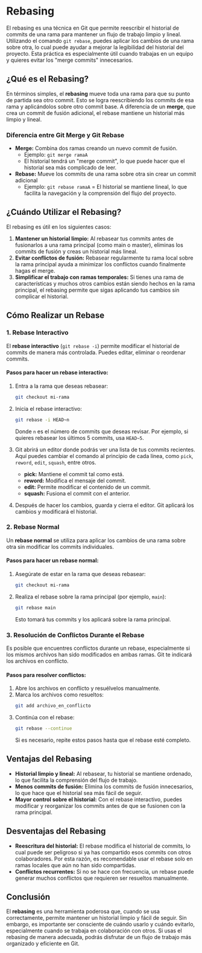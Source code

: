 # Rebasing 

El rebasing es una técnica en Git que permite reescribir el historial de commits de una rama para mantener un flujo de trabajo limpio y lineal. Utilizando el comando `git rebase`, puedes aplicar los cambios de una rama sobre otra, lo cual puede ayudar a mejorar la legibilidad del historial del proyecto. Esta práctica es especialmente útil cuando trabajas en un equipo y quieres evitar los "merge commits" innecesarios.

## ¿Qué es el Rebasing?

En términos simples, el **rebasing** mueve toda una rama para que su punto de partida sea otro commit. Esto se logra reescribiendo los commits de esa rama y aplicándolos sobre otro commit base. A diferencia de un **merge**, que crea un commit de fusión adicional, el rebase mantiene un historial más limpio y lineal.

### Diferencia entre Git Merge y Git Rebase

- **Merge:** Combina dos ramas creando un nuevo commit de fusión.
  - Ejemplo: `git merge ramaA`
  - El historial tendrá un "merge commit", lo que puede hacer que el historial sea más complicado de leer.
- **Rebase:** Mueve los commits de una rama sobre otra sin crear un commit adicional
  - Ejemplo: `git rebase ramaA`
  = El historial se mantiene lineal, lo que facilita la navegación y la comprensión del flujo del proyecto.

## ¿Cuándo Utilizar el Rebasing?

El rebasing es útil en los siguientes casos:

1. **Mantener un historial limpio:** Al rebasear tus commits antes de fusionarlos a una rama principal (como main o master), eliminas los commits de fusión y creas un historial más lineal.
2. **Evitar conflictos de fusión:** Rebasear regularmente tu rama local sobre la rama principal ayuda a minimizar los conflictos cuando finalmente hagas el merge.
3. **Simplificar el trabajo con ramas temporales:** Si tienes una rama de características y muchos otros cambios están siendo hechos en la rama principal, el rebasing permite que sigas aplicando tus cambios sin complicar el historial.

## Cómo Realizar un Rebase

### 1. Rebase Interactivo

El **rebase interactivo** (`git rebase -i`) permite modificar el historial de commits de manera más controlada. Puedes editar, eliminar o reordenar commits.

#### Pasos para hacer un rebase interactivo:

1. Entra a la rama que deseas rebasear:
    ```bash
    git checkout mi-rama
    ```

2. Inicia el rebase interactivo:
    ```bash
    git rebase -i HEAD~n
    ```

    Donde `n` es el número de commits que deseas revisar. Por ejemplo, si quieres rebasear los últimos 5 commits, usa `HEAD~5`.

3. Git abrirá un editor donde podrás ver una lista de tus commits recientes. Aquí puedes cambiar el comando al principio de cada línea, como `pick`, `reword`, `edit`, `squash`, entre otros.

    - **pick:** Mantiene el commit tal como está.
    - **reword:** Modifica el mensaje del commit.
    - **edit:** Permite modificar el contenido de un commit.
    - **squash:** Fusiona el commit con el anterior.

4. Después de hacer los cambios, guarda y cierra el editor. Git aplicará los cambios y modificará el historial.

### 2. Rebase Normal

Un **rebase normal** se utiliza para aplicar los cambios de una rama sobre otra sin modificar los commits individuales.

#### Pasos para hacer un rebase normal:

1. Asegúrate de estar en la rama que deseas rebasear:
    ```bash
    git checkout mi-rama
    ```

2. Realiza el rebase sobre la rama principal (por ejemplo, `main`):
    ```bash
    git rebase main
    ```

    Esto tomará tus commits y los aplicará sobre la rama principal.

### 3. Resolución de Conflictos Durante el Rebase

Es posible que encuentres conflictos durante un rebase, especialmente si los mismos archivos han sido modificados en ambas ramas. Git te indicará los archivos en conflicto.

#### Pasos para resolver conflictos:

1. Abre los archivos en conflicto y resuélvelos manualmente.
2. Marca los archivos como resueltos:
    ```bash
    git add archivo_en_conflicto
    ```
3. Continúa con el rebase:
    ```bash
    git rebase --continue
    ```
    Si es necesario, repite estos pasos hasta que el rebase esté completo.

## Ventajas del Rebasing
- **Historial limpio y lineal:** Al rebasear, tu historial se mantiene ordenado, lo que facilita la comprensión del flujo de trabajo.
- **Menos commits de fusión:** Elimina los commits de fusión innecesarios, lo que hace que el historial sea más fácil de seguir.
- **Mayor control sobre el historial:** Con el rebase interactivo, puedes modificar y reorganizar los commits antes de que se fusionen con la rama principal.

## Desventajas del Rebasing

- **Reescritura del historial:** El rebase modifica el historial de commits, lo cual puede ser peligroso si ya has compartido esos commits con otros colaboradores. Por esta razón, es recomendable usar el rebase solo en ramas locales que aún no han sido compartidas.
- **Conflictos recurrentes:** Si no se hace con frecuencia, un rebase puede generar muchos conflictos que requieren ser resueltos manualmente.

## Conclusión

El **rebasing** es una herramienta poderosa que, cuando se usa correctamente, permite mantener un historial limpio y fácil de seguir. Sin embargo, es importante ser consciente de cuándo usarlo y cuándo evitarlo, especialmente cuando se trabaja en colaboración con otros. Si usas el rebasing de manera adecuada, podrás disfrutar de un flujo de trabajo más organizado y eficiente en Git.